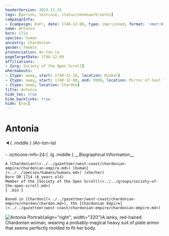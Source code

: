 ```yaml
---
headerVersion: 2023.11.25
tags: [person, testcase, status/needswork/notes]
campaignInfo:
- {campaign: DuFr, date: 1748-12-08, type: imprisoned, format: '<met:U> by <person:Q> on <target>, in <current:3Qr>'}
name: Antonia
born: 1714
species: human
ancestry: Chardonian
gender: female
pronunciation: An-ton-ia
pageTargetDate: 1748-12-09
affiliations:
- {org: Society of the Open Scroll}
whereabouts:
- {type: away, start: 1748-11-10, location: Dunmar}
- {type: away, start: 1748-12-08, end: 9999, location: Mirror of Soul Trapping}
- {type: home, location: Chardon}
title: Antonia
hide_toc: true
hide_backlinks: true
hide: [toc]
---
```

# Antonia
:speaker:{ .middle } *(An-ton-ia)*  
<div class="grid cards ext-narrow-margin ext-one-column" markdown>
- :octicons-info-24:{ .lg .middle } __Biographical Information__

    A [Chardonian](<../../gazetteer/west-coast/chardonian-empire/chardonian-empire.md>) [human](<../../species/humans/humans.md>) (she/her)  
    Born DR 1714 (6 years old)  
    Member of the [Society of the Open Scroll](<../../groups/society-of-the-open-scroll.md>)  
    { .bio }

    Based in [Chardon](<../../gazetteer/west-coast/chardonian-empire/chardon/chardon.md>), the [Chardonian Empire](<../../gazetteer/west-coast/chardonian-empire/chardonian-empire.md>)
</div>



![Antonia Portrait](../../assets/antonia-portrait.png){align="right"; width="320"}A lanky, red-haired Chardonian woman, wearing a probably-magical heavy suit of plate armor that seems perfectly molded to fit her body. 





